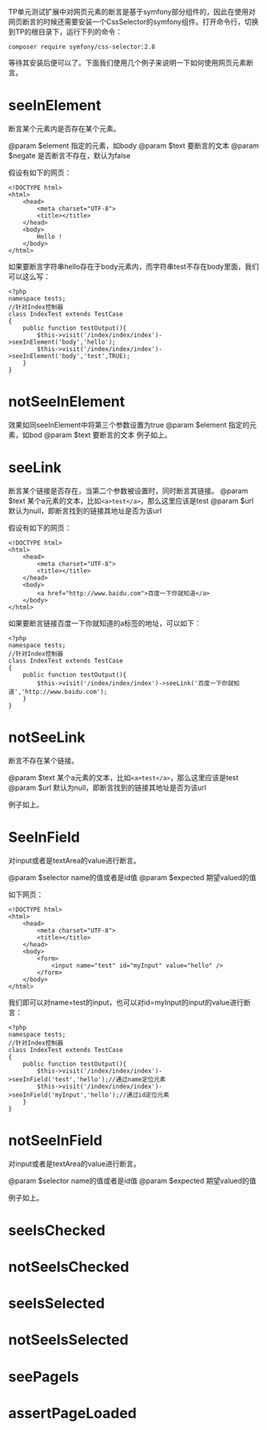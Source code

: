 TP单元测试扩展中对网页元素的断言是基于symfony部分组件的，因此在使用对网页断言的时候还需要安装一个CssSelector的symfony组件。打开命令行，切换到TP的根目录下，运行下列的命令：

`composer require symfony/css-selector:2.8`

等待其安装后便可以了。下面我们使用几个例子来说明一下如何使用网页元素断言。

# seeInElement
断言某个元素内是否存在某个元素。

@param $element 指定的元素，如body
@param $text 要断言的文本
@param $negate 是否断言不存在，默认为false

假设有如下的网页：
~~~
<!DOCTYPE html>
<html>
	<head>
		<meta charset="UTF-8">
		<title></title>
	</head>
	<body>
		Hello !
	</body>
</html>
~~~
如果要断言字符串hello存在于body元素内，而字符串test不存在body里面，我们可以这么写：
~~~
<?php
namespace tests;
//针对Index控制器
class IndexTest extends TestCase
{
	public function testOutput(){
		$this->visit('/index/index/index')->seeInElement('body','hello');
		$this->visit('/index/index/index')->seeInElement('body','test',TRUE);
	}
}
~~~

# notSeeInElement
效果如同seeInElement中将第三个参数设置为true
@param $element 指定的元素，如bod
@param $text 要断言的文本
例子如上。

# seeLink
断言某个链接是否存在，当第二个参数被设置时，同时断言其链接。
@param $text 某个a元素的文本，比如`<a>test</a>`，那么这里应该是test
@param $url 默认为null，即断言找到的链接其地址是否为该url

假设有如下的网页：
~~~
<!DOCTYPE html>
<html>
	<head>
		<meta charset="UTF-8">
		<title></title>
	</head>
	<body>
		<a href="http://www.baidu.com">百度一下你就知道</a>
	</body>
</html>
~~~
如果要断言链接百度一下你就知道的a标签的地址，可以如下：
~~~
<?php
namespace tests;
//针对Index控制器
class IndexTest extends TestCase
{
	public function testOutput(){
		$this->visit('/index/index/index')->seeLink('百度一下你就知道','http://www.baidu.com');
	}
}
~~~

# notSeeLink
断言不存在某个链接。

@param $text 某个a元素的文本，比如`<a>test</a>`，那么这里应该是test
@param $url 默认为null，即断言找到的链接其地址是否为该url

例子如上。

# SeeInField
对input或者是textArea的value进行断言。

@param $selector name的值或者是id值
@param $expected 期望valued的值

如下网页：
~~~
<!DOCTYPE html>
<html>
	<head>
		<meta charset="UTF-8">
		<title></title>
	</head>
	<body>
		<form>
			<input name="test" id="myInput" value="hello" />
		</form>
	</body>
</html>
~~~
我们即可以对name=test的input，也可以对id=myInput的input的value进行断言：

~~~
<?php
namespace tests;
//针对Index控制器
class IndexTest extends TestCase
{
	public function testOutput(){
		$this->visit('/index/index/index')->seeInField('test','hello');//通过name定位元素
		$this->visit('/index/index/index')->seeInField('myInput','hello');//通过id定位元素
	}
}
~~~

# notSeeInField
对input或者是textArea的value进行断言。

@param $selector name的值或者是id值
@param $expected 期望valued的值

例子如上。

# seeIsChecked
# notSeeIsChecked
# seeIsSelected
# notSeeIsSelected
# seePageIs
# assertPageLoaded